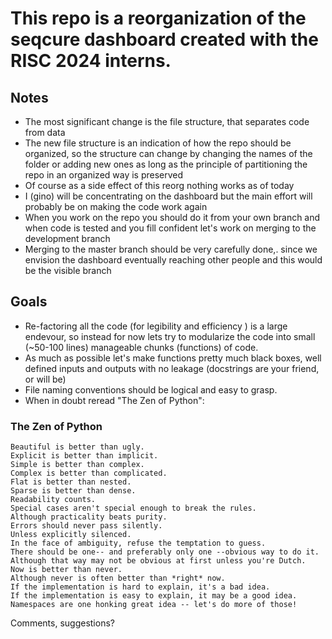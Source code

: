 # This repo is a reorganization of the seqcure dashboard created with the RISC 2024 interns.

## Notes
* The most significant change is the file structure, that separates code from data
* The new file structure is an indication of how the repo should be organized, so the structure can change by changing the names of the folder or adding new ones as long as the principle of partitioning the repo in an organized way is preserved
* Of course as a side effect of this reorg nothing works as of today
* I (gino) will be concentrating on the dashboard but the main effort will probably be on making the code work again 
* When you work on the repo you should do it from your own branch and when code is tested and you fill confident let's work on merging to the development branch
* Merging to the master branch should be very carefully done,. since we envision the dashboard eventually reaching other people and this would be the visible branch

## Goals
* Re-factoring all the code (for legibility and efficiency ) is a large endevour, so instead for now lets try to modularize the code into small (~50-100 lines) manageable chunks (functions) of code. 
* As much as possible let\'s make functions pretty much black boxes, well defined inputs and outputs with no leakage (docstrings are your friend, or will be)
* File naming conventions should be logical and easy to grasp. 
* When in doubt reread "The Zen of Python":


### The Zen of Python

```
Beautiful is better than ugly.
Explicit is better than implicit.
Simple is better than complex.
Complex is better than complicated.
Flat is better than nested.
Sparse is better than dense.
Readability counts.
Special cases aren't special enough to break the rules.
Although practicality beats purity.
Errors should never pass silently.
Unless explicitly silenced.
In the face of ambiguity, refuse the temptation to guess.
There should be one-- and preferably only one --obvious way to do it.
Although that way may not be obvious at first unless you're Dutch.
Now is better than never.
Although never is often better than *right* now.
If the implementation is hard to explain, it's a bad idea.
If the implementation is easy to explain, it may be a good idea.
Namespaces are one honking great idea -- let's do more of those!
```

Comments, suggestions? 

